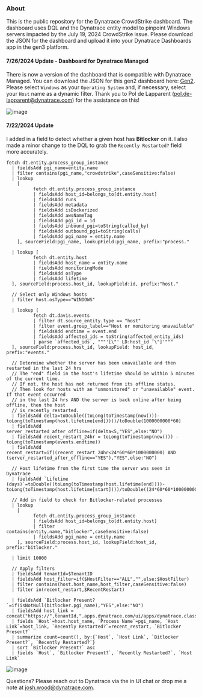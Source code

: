 ### About
This is the public repository for the Dynatrace CrowdStrike dashboard. The dashboard uses DQL and the Dynatrace entity model to pinpoint Windows servers impacted by the July 19, 2024 CrowdStrike issue. Please download the JSON for the dashboard and upload it into your Dynatrace Dashboards app in the gen3 platform.

#### 7/26/2024 Update - Dashboard for Dynatrace Managed
There is now a version of the dashboard that is compatible with Dynatrace Managed. You can download the JSON for this gen2 dashboard here: [Gen2](https://github.com/jwood1985/dynatrace-crowdstrike-dql/blob/main/CrowdStrike%20Host%20Analysis%20(Gen2).json). Please select `Windows` as your `Operating System` and, if necessary, select your `Host` name as a dynamic filter. Thank you to Pol de Lapparent (pol.de-lapparent@dynatrace.com) for the assistance on this!

![image](https://github.com/user-attachments/assets/cedc3548-ba36-4b4a-85e0-05d590fcd70f)

#### 7/22/2024 Update
I added in a field to detect whether a given host has **Bitlocker** on it. I also made a minor change to the DQL to grab the `Recently Restarted?` field more accurately.

```
fetch dt.entity.process_group_instance
  | fieldsAdd pgi_name=entity.name
  | filter contains(pgi_name,"crowdstrike",caseSensitive:false)
  | lookup 
  	[
          fetch dt.entity.process_group_instance
          | fieldsAdd host_id=belongs_to[dt.entity.host]
          | fieldsAdd runs
          | fieldsAdd metadata
          | fieldsAdd isDockerized
          | fieldsAdd awsNameTag
          | fieldsAdd pgi_id = id
          | fieldsAdd inbound_pgi=toString(called_by)
          | fieldsAdd outbound_pgi=toString(calls)
          | fieldsAdd pgi_name = entity.name
  	], sourceField:pgi_name, lookupField:pgi_name, prefix:"process."
  
  | lookup [
          fetch dt.entity.host
          | fieldsAdd host_name = entity.name
          | fieldsAdd monitoringMode
          | fieldsAdd osType
          | fieldsAdd lifetime
  ], sourceField:process.host_id, lookupField:id, prefix:"host."
  
  // Select only Windows hosts
  | filter host.osType=="WINDOWS"

  | lookup [
          fetch dt.davis.events
          | filter dt.source_entity.type == "host"
          | filter event.group_label=="Host or monitoring unavailable"
          | fieldsAdd endtime = event.end
          | fieldsAdd affected_ids = toString(affected_entity_ids)
          | parse `affected_ids`, """'[\"' LD:host_id '\"]'"""
  ], sourceField:process.host_id, lookupField: host_id, prefix:"events."

  // Determine whether the server has been unavailable and then restarted in the last 24 hrs
  // The "end" field in the host's lifetime should be within 5 minutes of the current time. 
  // If not, the host has not returned from its offline status.
  // Then look for hosts with an "unmonitored" or "unavailable" event. If that event occurred
  // in the last 24 hrs AND the server is back online after being offline, then the host 
  // is recently restarted.
  | fieldsAdd delta=toDouble((toLong(toTimestamp(now()))-toLong(toTimestamp(host.lifetime[end]))))/toDouble(1000000000*60)
  | fieldsAdd server_restarted_after_offline=if(delta<5,"YES",else:"NO")
  | fieldsAdd recent_restart_24hr = toLong(toTimestamp(now())) - toLong(toTimestamp(events.endtime))
  | fieldsAdd recent_restart=if((recent_restart_24hr<24*60*60*1000000000) AND (server_restarted_after_offline=="YES"),"YES",else:"NO")

  // Host lifetime from the first time the server was seen in Dynatrace
  | fieldsAdd `Lifetime (days)`=toDouble((toLong(toTimestamp(host.lifetime[end])))-toLong(toTimestamp(host.lifetime[start])))/toDouble((24*60*60*1000000000))
  
  // Add in field to check for Bitlocker-related processes
  | lookup 
	[
          fetch dt.entity.process_group_instance
          | fieldsAdd host_id=belongs_to[dt.entity.host]
          | filter contains(entity.name,"bitlocker",caseSensitive:false)
          | fieldsAdd pgi_name = entity.name
	], sourceField:process.host_id, lookupField:host_id, prefix:"bitlocker."

  | limit 10000
  
  // Apply filters
  | fieldsAdd tenantId=$TenantID
  | fieldsAdd host_filter=if($HostFilter=="ALL","",else:$HostFilter)
  | filter contains(host.host_name,host_filter,caseSensitive:false)
  | filter in(recent_restart,$RecentRestart)

  | fieldsAdd `Bitlocker Present?`=if(isNotNull(bitlocker.pgi_name),"YES",else:"NO")
  | fieldsAdd host_link = concat("https://",tenantId,".apps.dynatrace.com/ui/apps/dynatrace.classic.hosts/ui/entity/",host.id)
  | fields `Host`=host.host_name, `Process Name`=pgi_name, `Host Link`=host_link, `Recently Restarted?`=recent_restart, `Bitlocker Present?`
  | summarize count=count(), by:{`Host`, `Host Link`, `Bitlocker Present?`, `Recently Restarted?`}
  | sort `Bitlocker Present?` asc
  | fields `Host`, `Bitlocker Present?`, `Recently Restarted?`, `Host Link`
```
![image](https://github.com/user-attachments/assets/bd27a75a-dacc-488e-8050-5e4bc6b29473)

Questions? Please reach out to Dynatrace via the in UI chat or drop me a note at josh.wood@dynatrace.com.
